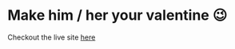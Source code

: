 # Make him / her your valentine 😉

Checkout the live site [here](https://yashdt12.github.io/valentine_invite/)
